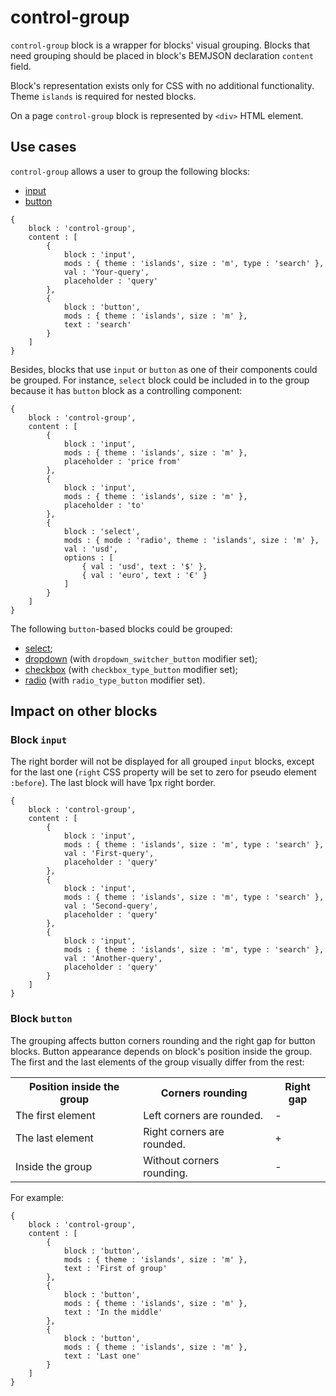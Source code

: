 # control-group

`control-group` block is a wrapper for blocks' visual grouping. Blocks that need grouping should be placed in block's BEMJSON declaration `content` field.

Block's representation exists only for CSS with no additional functionality. Theme `islands` is required for nested blocks.

On a page `control-group` block is represented by `<div>` HTML element.

## Use cases

`control-group` allows a user to group the following blocks:

* [input](../input/input.en.md)
* [button](../button/button.en.md)

```bemjson
{
    block : 'control-group',
    content : [
        {
            block : 'input',
            mods : { theme : 'islands', size : 'm', type : 'search' },
            val : 'Your-query',
            placeholder : 'query'
        },
        {
            block : 'button',
            mods : { theme : 'islands', size : 'm' },
            text : 'search'
        }
    ]
}
```

Besides, blocks that use `input` or `button` as one of their components could be grouped. For instance, `select` block could be included in to the group because it has `button` block as a controlling component:

```bemjson
{
    block : 'control-group',
    content : [
        {
            block : 'input',
            mods : { theme : 'islands', size : 'm' },
            placeholder : 'price from'
        },
        {
            block : 'input',
            mods : { theme : 'islands', size : 'm' },
            placeholder : 'to'
        },
        {
            block : 'select',
            mods : { mode : 'radio', theme : 'islands', size : 'm' },
            val : 'usd',
            options : [
                { val : 'usd', text : '$' },
                { val : 'euro', text : '€' }
            ]
        }
    ]
}
```

The following `button`-based blocks could be grouped:

* [select](../select/select.en.md);
* [dropdown](../dropdown/dropdown.en.md) (with `dropdown_switcher_button` modifier set);
* [checkbox](../checkbox/checkbox.en.md) (with `checkbox_type_button` modifier set);
* [radio](../radio/radio.en.md) (with `radio_type_button` modifier set).


## Impact on other blocks

### Block `input`

The right border will not be displayed for all grouped `input` blocks, except for the last one (`right` CSS property will be set to zero for pseudo element `:before`). The last block will have 1px right border.

```bemjson
{
    block : 'control-group',
    content : [
        {
            block : 'input',
            mods : { theme : 'islands', size : 'm', type : 'search' },
            val : 'First-query',
            placeholder : 'query'
        },
        {
            block : 'input',
            mods : { theme : 'islands', size : 'm', type : 'search' },
            val : 'Second-query',
            placeholder : 'query'
        },
        {
            block : 'input',
            mods : { theme : 'islands', size : 'm', type : 'search' },
            val : 'Another-query',
            placeholder : 'query'
        }
    ]
}
```

### Block `button`

The grouping affects button corners rounding and the right gap for button blocks. Button appearance depends on block's position inside the group. The first and the last elements of the group visually differ from the rest:

<table>
    <tr>
        <th>Position inside the group</th>
        <th>Corners rounding</th>
        <th>Right gap</th>
    </tr>
    <tr>
        <td>The first element</td>
        <td>Left corners are rounded.</td>
        <td>-</td>
    </tr>
    <tr>
        <td>The last element</td>
        <td>Right corners are rounded.</td>
        <td>+</td>
    </tr>
    <tr>
        <td>Inside the group</td>
        <td>Without corners rounding.</td>
        <td>-</td>
    </tr>
</table>

For example:

```bemjson
{
    block : 'control-group',
    content : [
        {
            block : 'button',
            mods : { theme : 'islands', size : 'm' },
            text : 'First of group'
        },
        {
            block : 'button',
            mods : { theme : 'islands', size : 'm' },
            text : 'In the middle'
        },
        {
            block : 'button',
            mods : { theme : 'islands', size : 'm' },
            text : 'Last one'
        }
    ]
}
```
